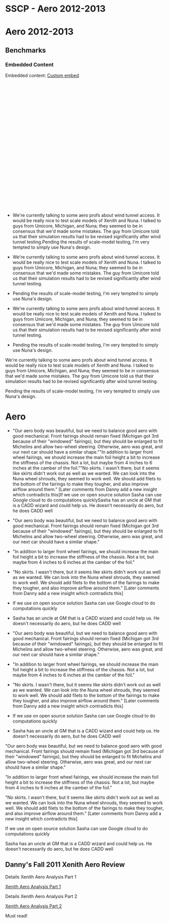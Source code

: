 # SSCP - Aero 2012-2013

# Aero 2012-2013

## Benchmarks

[](#h.y3y5bnj15gao)

### Embedded Content

Embedded content: [Custom embed]()

<iframe width="100%" height="400" src="" frameborder="0"></iframe>

* We're currently talking to some aero profs about wind tunnel access. It would be really nice to test scale models of Xenith and Nuna. I talked to guys from Umicore, Michigan, and Nuna; they seemed to be in consensus that we'd made some mistakes. The guy from Umicore told us that their simulation results had to be revised significantly after wind tunnel testing.Pending the results of scale-model testing, I'm very tempted to simply use Nuna's design.
* We're currently talking to some aero profs about wind tunnel access. It would be really nice to test scale models of Xenith and Nuna. I talked to guys from Umicore, Michigan, and Nuna; they seemed to be in consensus that we'd made some mistakes. The guy from Umicore told us that their simulation results had to be revised significantly after wind tunnel testing.
* Pending the results of scale-model testing, I'm very tempted to simply use Nuna's design.

* We're currently talking to some aero profs about wind tunnel access. It would be really nice to test scale models of Xenith and Nuna. I talked to guys from Umicore, Michigan, and Nuna; they seemed to be in consensus that we'd made some mistakes. The guy from Umicore told us that their simulation results had to be revised significantly after wind tunnel testing.
* Pending the results of scale-model testing, I'm very tempted to simply use Nuna's design.

We're currently talking to some aero profs about wind tunnel access. It would be really nice to test scale models of Xenith and Nuna. I talked to guys from Umicore, Michigan, and Nuna; they seemed to be in consensus that we'd made some mistakes. The guy from Umicore told us that their simulation results had to be revised significantly after wind tunnel testing.

Pending the results of scale-model testing, I'm very tempted to simply use Nuna's design.

# Aero

[](#h.a1hblayrp0f4)

* "Our aero body was beautiful, but we need to balance good aero with good mechanical. Front fairings should remain fixed (Michigan got 3rd because of their "windowed" fairings), but they should be enlarged to fit Michelins and allow two-wheel steering. Otherwise, aero was great, and our next car should have a similar shape.""In addition to larger front wheel fairings, we should increase the main foil height a bit to increase the stiffness of the chassis. Not a lot, but maybe from 4 inches to 6 inches at the camber of the foil.""No skirts. I wasn't there, but it seems like skirts didn't work out as well as we wanted. We can look into the Nuna wheel shrouds, they seemed to work well. We should add filets to the bottom of the fairings to make they tougher, and also improve airflow around them." [Later comments from Danny add a new insight which contradicts this]If we use on open source solution Sasha can use Google cloud to do computations quicklySasha has an uncle at GM that is a CADD wizard and could help us. He doesn't necessarily do aero, but he does CADD well
* "Our aero body was beautiful, but we need to balance good aero with good mechanical. Front fairings should remain fixed (Michigan got 3rd because of their "windowed" fairings), but they should be enlarged to fit Michelins and allow two-wheel steering. Otherwise, aero was great, and our next car should have a similar shape."
* "In addition to larger front wheel fairings, we should increase the main foil height a bit to increase the stiffness of the chassis. Not a lot, but maybe from 4 inches to 6 inches at the camber of the foil."
* "No skirts. I wasn't there, but it seems like skirts didn't work out as well as we wanted. We can look into the Nuna wheel shrouds, they seemed to work well. We should add filets to the bottom of the fairings to make they tougher, and also improve airflow around them." [Later comments from Danny add a new insight which contradicts this]
* If we use on open source solution Sasha can use Google cloud to do computations quickly
* Sasha has an uncle at GM that is a CADD wizard and could help us. He doesn't necessarily do aero, but he does CADD well

* "Our aero body was beautiful, but we need to balance good aero with good mechanical. Front fairings should remain fixed (Michigan got 3rd because of their "windowed" fairings), but they should be enlarged to fit Michelins and allow two-wheel steering. Otherwise, aero was great, and our next car should have a similar shape."
* "In addition to larger front wheel fairings, we should increase the main foil height a bit to increase the stiffness of the chassis. Not a lot, but maybe from 4 inches to 6 inches at the camber of the foil."
* "No skirts. I wasn't there, but it seems like skirts didn't work out as well as we wanted. We can look into the Nuna wheel shrouds, they seemed to work well. We should add filets to the bottom of the fairings to make they tougher, and also improve airflow around them." [Later comments from Danny add a new insight which contradicts this]
* If we use on open source solution Sasha can use Google cloud to do computations quickly
* Sasha has an uncle at GM that is a CADD wizard and could help us. He doesn't necessarily do aero, but he does CADD well

"Our aero body was beautiful, but we need to balance good aero with good mechanical. Front fairings should remain fixed (Michigan got 3rd because of their "windowed" fairings), but they should be enlarged to fit Michelins and allow two-wheel steering. Otherwise, aero was great, and our next car should have a similar shape."

"In addition to larger front wheel fairings, we should increase the main foil height a bit to increase the stiffness of the chassis. Not a lot, but maybe from 4 inches to 6 inches at the camber of the foil."

"No skirts. I wasn't there, but it seems like skirts didn't work out as well as we wanted. We can look into the Nuna wheel shrouds, they seemed to work well. We should add filets to the bottom of the fairings to make they tougher, and also improve airflow around them." [Later comments from Danny add a new insight which contradicts this]

If we use on open source solution Sasha can use Google cloud to do computations quickly

Sasha has an uncle at GM that is a CADD wizard and could help us. He doesn't necessarily do aero, but he does CADD well

## Danny's Fall 2011 Xenith Aero Review

[](#h.j7s5lolcv8wc)

Details Xenith Aero Analysis Part 1

[Xenith Aero Analysis Part 1](/home/sscp-2009-2011/xenith-aero-analysis-part-1)

Details Xenith Aero Analysis Part 2

[Xenith Aero Analysis Part 2](http://solarcar.stanford.edu:82/wiki/index.php/Xenith_Aero_Analysis_Part_2)

Must read!


